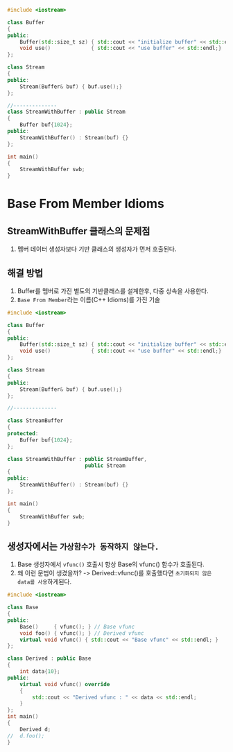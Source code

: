 
```c++
#include <iostream>

class Buffer
{
public:
	Buffer(std::size_t sz) { std::cout << "initialize buffer" << std::endl;}
	void use() 			   { std::cout << "use buffer" << std::endl;}
};

class Stream
{
public:
	Stream(Buffer& buf) { buf.use();}
};

//--------------
class StreamWithBuffer : public Stream
{
	Buffer buf{1024};
public:
	StreamWithBuffer() : Stream(buf) {}
};

int main()
{
	StreamWithBuffer swb;
}
```

# Base From Member Idioms

## StreamWithBuffer 클래스의 문제점
 1) 멤버 데이터 생성자보다 기반 클래스의 생성자가 먼저 호출된다.


## 해결 방법
 1) Buffer를 멤버로 가진 별도의 기반클래스를 설계한후, 다중 상속을 사용한다.
 2) `Base From Member`라는 이름(C++ Idioms)를 가진 기술
```c++
#include <iostream>

class Buffer
{
public:
	Buffer(std::size_t sz) { std::cout << "initialize buffer" << std::endl;}
	void use() 			   { std::cout << "use buffer" << std::endl;}
};

class Stream
{
public:
	Stream(Buffer& buf) { buf.use();}
};

//--------------

class StreamBuffer 
{
protected:
	Buffer buf{1024};
};

class StreamWithBuffer : public StreamBuffer, 
	 			         public Stream
{	
public:
	StreamWithBuffer() : Stream(buf) {}
};

int main()
{
	StreamWithBuffer swb;
}
````

## 생성자에서는 `가상함수가 동작하지 않는다.`
1) Base 생성자에서 `vfunc()` 호출시 항상 Base의 vfunc() 함수가 호출된다.
2) 왜 이런 문법이 생겼을까?
   -> Derived::vfunc()를 호출했다면 `초기화되지 않은 data를 사용`하게된다.

```c++
#include <iostream>

class Base
{
public:
	Base()     { vfunc(); } // Base vfunc
	void foo() { vfunc(); } // Derived vfunc
	virtual void vfunc() { std::cout << "Base vfunc" << std::endl; }
};

class Derived : public Base
{
	int data{10};
public:
	virtual void vfunc() override
	{ 
		std::cout << "Derived vfunc : " << data << std::endl; 
	}
};
int main()
{
	Derived d;
//	d.foo();
}
```



